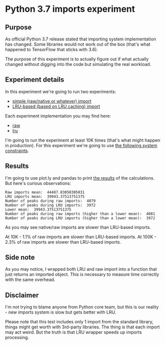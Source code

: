 # Python 3.7 imports experiment

## Purpose

As official Python 3.7 release stated that importing system implementation has changed.
Some libraries would not work out of the box (that's what happened to TensorFlow that sticks with 3.6).

The purpose of this experiment is to actually figure out if what actually changed without digging into the code
but simulating the real workload.

## Experiment details

In this experiment we're going to run two experiments:

 - [simple (raw/native or whatever) import](raw_imports.py)
 - [LRU-based (based on LRU caching) import](lru_imports.py)

Each experiment implementation you may find here:

 - [raw](test_raw.sh)
 - [lru](test_lru.sh)

I'm going to run the experiment at least 10K times (that's what might happen in production).
For this experiment we're going to use [the following system constraints](run_container.sh).

## Results

I'm going to use plot.ly and pandas to print [the results](final_results-peaks.html) of the calculations.
But here's curious observations:
```
Raw imports mean:  44487.03050305031
LRU imports mean:  39943.37513751375
Number of peaks during raw imports:  4079
Number of peaks during LRU imports:  3972
Lower mean:  39943.37513751375
Number of peaks during raw imports (higher than a lower mean):  4081
Number of peaks during LRU imports (higher than a lower mean):  3972
```

As you may see native/raw imports are slower than LRU-based imports.

At 10K - 1.1% of raw imports are slower than LRU-based imports.
At 100K - 2.3%  of raw imports are slower than LRU-based imports.


## Side note

As you may notice, I wrapped both LRU and raw import into a function that just returns an imported object.
This is necessary to measure time correctly with the same overhead.

## Disclaimer

I'm not trying to blame anyone from Python core team, but this is our reality - new imports system is slow but gets better with LRU.

Please note that this test includes only 1 import from the standard library, things might get worth with 3rd-party libraries.
The thing is that each import may act weird. But the truth is that LRU wrapper speeds up imports processing.